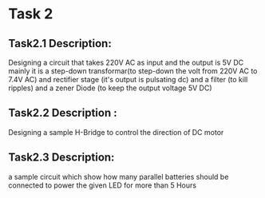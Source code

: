 # **Task 2**
## Task2.1 Description:
  Designing a circuit that takes 220V AC as input and the output is 5V DC
  mainly it is a step-down transformar(to step-down the volt from 220V AC to 7.4V AC) and rectifier stage (it's output is pulsating dc) 
  and a filter (to kill ripples) and a zener Diode (to keep the output voltage 5V DC)
  
## Task2.2 Description :
  Designing a sample H-Bridge to control the direction of DC motor
## Task2.3 Description:
  a sample circuit which show how many parallel batteries should be connected to power the given LED for more than 5 Hours
  
